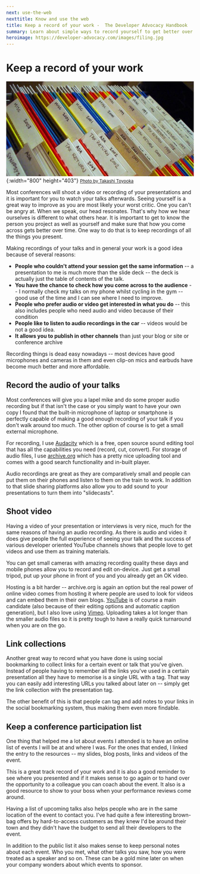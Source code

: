 ```yaml
---
next: use-the-web
nexttitle: Know and use the web
title: Keep a record of your work -  The Developer Advocacy Handbook
summary: Learn about simple ways to record yourself to get better over time
heroimage: https://developer-advocacy.com/images/filing.jpg
---
```

# Keep a record of your work

![A filing folder](images/filing.jpg){:width="800" height="403"}
<small>[Photo by Takashi Toyooka](https://www.flickr.com/photos/takashi/18862634/)</small>

Most conferences will shoot a video or recording of your presentations
and it is important for you to watch your talks afterwards. Seeing
yourself is a great way to improve as you are most likely your worst
critic. One you can't be angry at. When we speak, our head resonates.
That's why how we hear ourselves is different to what others hear. It is
important to get to know the person you project as well as yourself and
make sure that how you come across gets better over time. One way to do
that is to keep recordings of all the things you present.

Making recordings of your talks and in general your work is a good idea
because of several reasons:

* **People who couldn\'t attend your session get the same information** -- a presentation to me is much more than the slide deck -- the deck is actually just the table of contents of the talk.
* **You have the chance to check how you come across to the audience** -- I normally check my talks on my phone whilst cycling in the gym -- good use of the time and I can see where I need to improve.
* **People who prefer audio or video get interested in what you do** -- this also includes people who need audio and video because of their condition
* **People like to listen to audio recordings in the car** -- videos would be not a good idea.
* **It allows you to publish in other channels** than just your blog or site or conference archive

Recording things is dead easy nowadays -- most devices have good
microphones and cameras in them and even clip-on mics and earbuds have
become much better and more affordable.

## Record the audio of your talks

Most conferences will give you a lapel mike and do some proper audio
recording but if that isn\'t the case or you simply want to have your
own copy I found that the built-in microphone of laptop or smartphone is
perfectly capable of making a good enough recording of your talk if you
don\'t walk around too much. The other option of course is to get a
small external microphone.

For recording, I use [Audacity](http://audacity.sourceforge.net/) which
is a free, open source sound editing tool that has all the capabilities
you need (record, cut, convert). For storage of audio files, I use
[archive.org](http://www.archive.org/index.php) which has a pretty nice
uploading tool and comes with a good search functionality and in-built
player.

Audio recordings are great as they are comparatively small and people
can put them on their phones and listen to them on the train to work. In
addition to that slide sharing platforms also allow you to add sound to
your presentations to turn them into "slidecasts".

## Shoot video

Having a video of your presentation or interviews is very nice, much for
the same reasons of having an audio recording. As there is audio and
video it does give people the full experience of seeing your talk and
the success of various developer oriented YouTube channels shows that
people love to get videos and use them as training materials.

You can get small cameras with amazing recording quality these days and
mobile phones allow you to record and edit on-device. Just get a small
tripod, put up your phone in front of you and you already get an OK
video.

Hosting is a bit harder -- archive.org is again an option but the real
power of online video comes from hosting it where people are used to
look for videos and can embed them in their own blogs.
[YouTube](http://youtube.com) is of course a main candidate (also
because of their editing options and automatic caption generation), but
I also love using [Vimeo](http://vimeo.com). Uploading takes a lot
longer than the smaller audio files so it is pretty tough to have a
really quick turnaround when you are on the go.

## Link collections

Another great way to record what you have done is using social
bookmarking to collect links for a certain event or talk that you\'ve
given. Instead of people having to remember all the links you\'ve used
in a certain presentation all they have to memorise is a single URL with
a tag. That way you can easily add interesting URLs you talked about
later on -- simply get the link collection with the presentation tag.

The other benefit of this is that people can tag and add notes to your
links in the social bookmarking system, thus making them even more
findable. 

## Keep a conference participation list

One thing that helped me a lot about events I attended is to have an
online list of events I will be at and where I was. For the ones that
ended, I linked the entry to the resources -- my slides, blog posts,
links and videos of the event.

This is a great track record of your work and it is also a good reminder
to see where you presented and if it makes sense to go again or to hand
over the opportunity to a colleague you can coach about the event. It
also is a good resource to show to your boss when your performance
reviews come around.

Having a list of upcoming talks also helps people who are in the same
location of the event to contact you. I've had quite a few interesting
brown-bag offers by hard-to-access customers as they knew I'd be around
their town and they didn't have the budget to send all their developers
to the event.

In addition to the public list it also makes sense to keep personal
notes about each event. Who you met, what other talks you saw, how you
were treated as a speaker and so on. These can be a gold mine later on
when your company wonders about which events to sponsor.